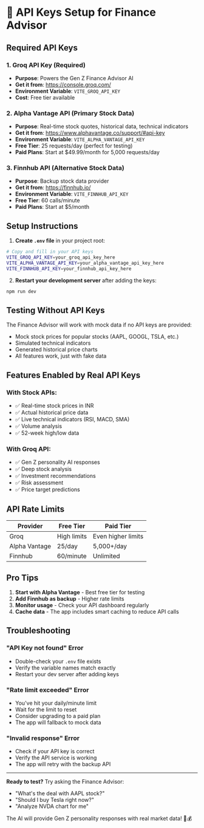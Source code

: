 # 🔑 API Keys Setup for Finance Advisor

## Required API Keys

### 1. **Groq API Key** (Required)
- **Purpose**: Powers the Gen Z Finance Advisor AI
- **Get it from**: https://console.groq.com/
- **Environment Variable**: `VITE_GROQ_API_KEY`
- **Cost**: Free tier available

### 2. **Alpha Vantage API** (Primary Stock Data)
- **Purpose**: Real-time stock quotes, historical data, technical indicators
- **Get it from**: https://www.alphavantage.co/support/#api-key
- **Environment Variable**: `VITE_ALPHA_VANTAGE_API_KEY`
- **Free Tier**: 25 requests/day (perfect for testing)
- **Paid Plans**: Start at $49.99/month for 5,000 requests/day

### 3. **Finnhub API** (Alternative Stock Data)
- **Purpose**: Backup stock data provider
- **Get it from**: https://finnhub.io/
- **Environment Variable**: `VITE_FINNHUB_API_KEY`
- **Free Tier**: 60 calls/minute
- **Paid Plans**: Start at $5/month

## Setup Instructions

1. **Create `.env` file** in your project root:
```bash
# Copy and fill in your API keys
VITE_GROQ_API_KEY=your_groq_api_key_here
VITE_ALPHA_VANTAGE_API_KEY=your_alpha_vantage_api_key_here
VITE_FINNHUB_API_KEY=your_finnhub_api_key_here
```

2. **Restart your development server** after adding the keys:
```bash
npm run dev
```

## Testing Without API Keys

The Finance Advisor will work with mock data if no API keys are provided:
- Mock stock prices for popular stocks (AAPL, GOOGL, TSLA, etc.)
- Simulated technical indicators
- Generated historical price charts
- All features work, just with fake data

## Features Enabled by Real API Keys

### With Stock APIs:
- ✅ Real-time stock prices in INR
- ✅ Actual historical price data
- ✅ Live technical indicators (RSI, MACD, SMA)
- ✅ Volume analysis
- ✅ 52-week high/low data

### With Groq API:
- ✅ Gen Z personality AI responses
- ✅ Deep stock analysis
- ✅ Investment recommendations
- ✅ Risk assessment
- ✅ Price target predictions

## API Rate Limits

| Provider | Free Tier | Paid Tier |
|----------|-----------|-----------|
| Groq | High limits | Even higher limits |
| Alpha Vantage | 25/day | 5,000+/day |
| Finnhub | 60/minute | Unlimited |

## Pro Tips

1. **Start with Alpha Vantage** - Best free tier for testing
2. **Add Finnhub as backup** - Higher rate limits
3. **Monitor usage** - Check your API dashboard regularly
4. **Cache data** - The app includes smart caching to reduce API calls

## Troubleshooting

### "API Key not found" Error
- Double-check your `.env` file exists
- Verify the variable names match exactly
- Restart your dev server after adding keys

### "Rate limit exceeded" Error
- You've hit your daily/minute limit
- Wait for the limit to reset
- Consider upgrading to a paid plan
- The app will fallback to mock data

### "Invalid response" Error
- Check if your API key is correct
- Verify the API service is working
- The app will retry with the backup API

---

**Ready to test?** Try asking the Finance Advisor:
- "What's the deal with AAPL stock?"
- "Should I buy Tesla right now?"
- "Analyze NVDA chart for me"

The AI will provide Gen Z personality responses with real market data! 🚀💰 